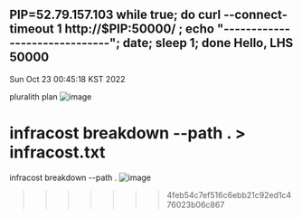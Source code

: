 
PIP=52.79.157.103
while true; do curl --connect-timeout 1  http://$PIP:50000/ ; echo "------------------------------"; date; sleep 1; done
Hello, LHS 50000
------------------------------
Sun Oct 23 00:45:18 KST 2022

pluralith plan
![image](https://user-images.githubusercontent.com/76464384/197348282-9eaaf831-16ca-460c-b6f6-4f472e3f9930.png)

infracost breakdown --path . > infracost.txt
=======
infracost breakdown --path .
![image](https://user-images.githubusercontent.com/76464384/197348267-b3f30034-9928-4ba0-af42-3ab8f3c59394.png)
>>>>>>> 4feb54c7ef516c6ebb21c92ed1c476023b06c867
